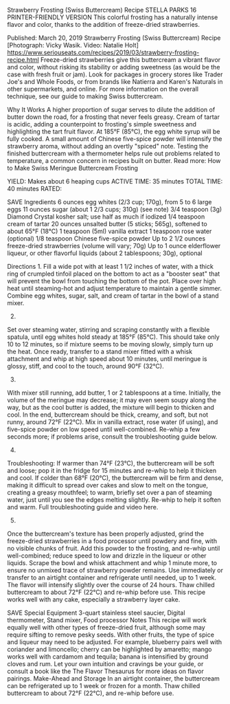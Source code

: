 Strawberry Frosting (Swiss Buttercream) Recipe
STELLA PARKS
16     PRINTER-FRIENDLY VERSION
This colorful frosting has a naturally intense flavor and color, thanks to the addition of freeze-dried strawberries.

Published: March 20, 2019
Strawberry Frosting (Swiss Buttercream) Recipe
[Photograph: Vicky Wasik. Video: Natalie Holt]
https://www.seriouseats.com/recipes/2019/03/strawberry-frosting-recipe.html
Freeze-dried strawberries give this buttercream a vibrant flavor and color, without risking its stability or adding sweetness (as would be the case with fresh fruit or jam). Look for packages in grocery stores like Trader Joe's and Whole Foods, or from brands like Natierra and Karen's Naturals in other supermarkets, and online. For more information on the overall technique, see our guide to making Swiss buttercream.

Why It Works
A higher proportion of sugar serves to dilute the addition of butter down the road, for a frosting that never feels greasy.
Cream of tartar is acidic, adding a counterpoint to frosting's simple sweetness and highlighting the tart fruit flavor.
At 185°F (85°C), the egg white syrup will be fully cooked.
A small amount of Chinese five-spice powder will intensify the strawberry aroma, without adding an overtly "spiced" note.
Testing the finished buttercream with a thermometer helps rule out problems related to temperature, a common concern in recipes built on butter.
Read more: How to Make Swiss Meringue Buttercream Frosting

YIELD:
Makes about 6 heaping cups
ACTIVE TIME:
35 minutes
TOTAL TIME:
40 minutes
RATED:
    
 SAVE
Ingredients
6 ounces egg whites (2/3 cup; 170g), from 5 to 6 large eggs
11 ounces sugar (about 1 2/3 cups; 310g) (see note)
3/4 teaspoon (3g) Diamond Crystal kosher salt; use half as much if iodized
1/4 teaspoon cream of tartar
20 ounces unsalted butter (5 sticks; 565g), softened to about 65°F (18°C)
1 teaspoon (5ml) vanilla extract
1 teaspoon rose water (optional)
1/8 teaspoon Chinese five-spice powder
Up to 2 1/2 ounces freeze-dried strawberries (volume will vary; 70g)
Up to 1 ounce elderflower liqueur, or other flavorful liquids (about 2 tablespoons; 30g), optional

Directions
1.
Fill a wide pot with at least 1 1/2 inches of water, with a thick ring of crumpled tinfoil placed on the bottom to act as a "booster seat" that will prevent the bowl from touching the bottom of the pot. Place over high heat until steaming-hot and adjust temperature to maintain a gentle simmer. Combine egg whites, sugar, salt, and cream of tartar in the bowl of a stand mixer.

2.
Set over steaming water, stirring and scraping constantly with a flexible spatula, until egg whites hold steady at 185°F (85°C). This should take only 10 to 12 minutes, so if mixture seems to be moving slowly, simply turn up the heat. Once ready, transfer to a stand mixer fitted with a whisk attachment and whip at high speed about 10 minutes, until meringue is glossy, stiff, and cool to the touch, around 90°F (32°C).

3.
With mixer still running, add butter, 1 or 2 tablespoons at a time. Initially, the volume of the meringue may decrease; it may even seem soupy along the way, but as the cool butter is added, the mixture will begin to thicken and cool. In the end, buttercream should be thick, creamy, and soft, but not runny, around 72°F (22°C). Mix in vanilla extract, rose water (if using), and five-spice powder on low speed until well-combined. Re-whip a few seconds more; if problems arise, consult the troubleshooting guide below.

4.
Troubleshooting: If warmer than 74°F (23°C), the buttercream will be soft and loose; pop it in the fridge for 15 minutes and re-whip to help it thicken and cool. If colder than 68°F (20°C), the buttercream will be firm and dense, making it difficult to spread over cakes and slow to melt on the tongue, creating a greasy mouthfeel; to warm, briefly set over a pan of steaming water, just until you see the edges melting slightly. Re-whip to help it soften and warm. Full troubleshooting guide and video here.

5.
Once the buttercream's texture has been properly adjusted, grind the freeze-dried strawberries in a food processor until powdery and fine, with no visible chunks of fruit. Add this powder to the frosting, and re-whip until well-combined; reduce speed to low and drizzle in the liqueur or other liquids. Scrape the bowl and whisk attachment and whip 1 minute more, to ensure no unmixed trace of strawberry powder remains. Use immediately or transfer to an airtight container and refrigerate until needed, up to 1 week. The flavor will intensify slightly over the course of 24 hours. Thaw chilled buttercream to about 72°F (22°C) and re-whip before use. This recipe works well with any cake, especially a strawberry layer cake.

 SAVE
Special Equipment
3-quart stainless steel saucier, Digital thermometer, Stand mixer, Food processor
Notes
This recipe will work equally well with other types of freeze-dried fruit, although some may require sifting to remove pesky seeds. With other fruits, the type of spice and liqueur may need to be adjusted. For example, blueberry pairs well with coriander and limoncello; cherry can be highlighted by amaretto; mango works well with cardamom and tequila; banana is intensified by ground cloves and rum. Let your own intuition and cravings be your guide, or consult a book like the The Flavor Thesaurus for more ideas on flavor pairings.
Make-Ahead and Storage
In an airtight container, the buttercream can be refrigerated up to 1 week or frozen for a month. Thaw chilled buttercream to about 72°F (22°C), and re-whip before use.
